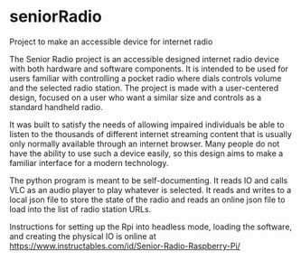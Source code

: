 # seniorRadio
Project to make an accessible device for internet radio

The Senior Radio project is an accessible designed internet radio device with both hardware and software components. It is intended to be used for users familiar with controlling a pocket radio where dials controls volume and the selected radio station. The project is made with a user-centered design, focused on a user who want a similar size and controls as a standard handheld radio.

It was built to satisfy the needs of allowing impaired individuals be able to listen to the thousands of different internet streaming content that is usually only normally available through an internet browser. Many people do not have the ability to use such a device easily, so this design aims to make a familiar interface for a modern technology.

The python program is meant to be self-documenting. It reads IO and calls VLC as an audio player to play whatever is selected. It reads and writes to a local json file to store the state of the radio and reads an online json file to load into the list of radio station URLs.

Instructions for setting up the Rpi into headless mode, loading the software, and creating the physical IO is online at https://www.instructables.com/id/Senior-Radio-Raspberry-Pi/
